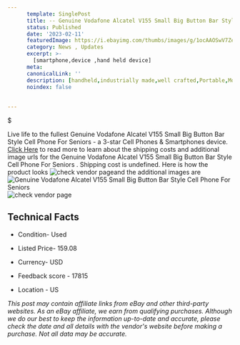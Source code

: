 ```yaml
---
      template: SinglePost
      title: -- Genuine Vodafone Alcatel V155 Small Big Button Bar Style Cell Phone For Seniors 
      status: Published
      date: '2023-02-11'
      featuredImage: https://i.ebayimg.com/thumbs/images/g/1ocAAOSwV7ZedPY7/s-l225.jpg
      category: News , Updates
      excerpt: >-
        [smartphone,device ,hand held device]
      meta:
      canonicalLink: ''
      description: [handheld,industrially made,well crafted,Portable,Mobile,Compact,Convenient,Lightweight,Maneuverable,Man-portable,Miniature,Carriable,Hand-held,Light,Holdable,Transportable,Mobile device,Pocket-sized,On-the-go,Wireless,Cordless,Compact size,Convenient size, smartphone,device ,hand held device]
      noindex: false
      
        
---
```

$

Live life to the fullest Genuine Vodafone Alcatel V155 Small Big Button Bar Style Cell Phone For Seniors  - a 3-star Cell Phones & Smartphones device. [Click Here](https://www.ebay.com/itm/362950284989?hash=item548185d6bd%3Ag%3A1ocAAOSwV7ZedPY7&mkevt=1&mkcid=1&mkrid=711-53200-19255-0&campid=%253CePNCampaignId%253E&customid=%253CreferenceId%253E&toolid=10049) to read more to learn about the shipping costs and additional image urls for the Genuine Vodafone Alcatel V155 Small Big Button Bar Style Cell Phone For Seniors . Shipping cost is undefined. Here is how the product looks ![check vendor page](https://i.ebayimg.com/thumbs/images/g/1ocAAOSwV7ZedPY7/s-l225.jpg)and the additional images are![Genuine Vodafone Alcatel V155 Small Big Button Bar Style Cell Phone For Seniors ](https://i.ebayimg.com/images/g/1ocAAOSwV7ZedPY7/s-l1600.jpg)![check vendor page](https://origin-galleryplus.ebayimg.com/ws/web/362950284989_2_0_1/225x225.jpg,https://origin-galleryplus.ebayimg.com/ws/web/362950284989_3_0_1/225x225.jpg,https://origin-galleryplus.ebayimg.com/ws/web/362950284989_4_0_1/225x225.jpg,https://origin-galleryplus.ebayimg.com/ws/web/362950284989_5_0_1/225x225.jpg)



 ## Technical Facts 



     
      

 - Condition- Used 


      

 - Listed Price- 159.08 


      

 - Currency- USD 


      

 - Feedback score - 17815 


      

 - Location - US 


      
      

 *_This post may contain affiliate links from eBay and other third-party websites. As an eBay affiliate, we earn from qualifying purchases. Although we do our best to keep the information up-to-date and accurate, please check the date and all details with the vendor's website before making a purchase. Not all data may be accurate._*






